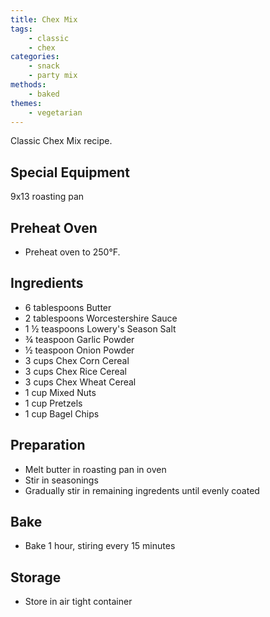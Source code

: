 ```yaml
---
title: Chex Mix
tags:
    - classic
    - chex
categories: 
    - snack
    - party mix
methods:
    - baked
themes:
    - vegetarian
---
```


Classic Chex Mix recipe.

## Special Equipment

9x13 roasting pan

## Preheat Oven

-   Preheat oven to 250°F.

## Ingredients

-   6 tablespoons Butter
-   2 tablespoons Worcestershire Sauce
-   1 ½ teaspoons Lowery's Season Salt
-   ¾ teaspoon Garlic Powder
-   ½ teaspoon Onion Powder
-   3 cups Chex Corn Cereal
-   3 cups Chex Rice Cereal
-   3 cups Chex Wheat Cereal
-   1 cup Mixed Nuts
-   1 cup Pretzels
-   1 cup Bagel Chips

## Preparation

-   Melt butter in roasting pan in oven
-   Stir in seasonings
-   Gradually stir in remaining ingredents until evenly coated

## Bake

-   Bake 1 hour, stiring every 15 minutes

## Storage

-   Store in air tight container
